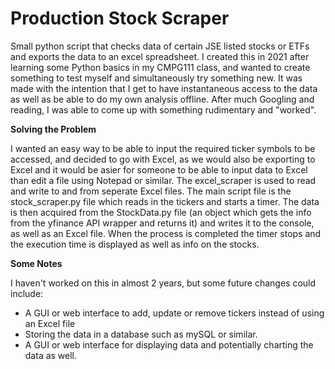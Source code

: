 # Production Stock Scraper
Small python script that checks data of certain JSE listed stocks or ETFs and exports the data to an excel spreadsheet. I created this in 2021 after learning some Python basics in my CMPG111 class, and wanted to create something to test myself and simultaneously try something new. It was made with the intention that I get to have instantaneous access to the data as well as be able to do my own analysis offline. After much Googling and reading, I was able to come up with something rudimentary and "worked".

**Solving the Problem**

I wanted an easy way to be able to input the required ticker symbols to be accessed, and decided to go with Excel, as we would also be exporting to Excel and it would be asier for someone to be able to input data to Excel than edit a file using Notepad or similar. The excel_scraper is used to read and write to and from seperate Excel files.
The main script file is the stock_scraper.py file which reads in the tickers and starts a timer. The data is then acquired from the StockData.py file (an object which gets the info from the yfinance API wrapper and returns it) and writes it to the console, as well as an Excel file. When the process is completed the timer stops and the execution time is displayed as well as info on the stocks.

**Some Notes**

I haven't worked on this in almost 2 years, but some future changes could include:
- A GUI or web interface to add, update or remove tickers instead of using an Excel file
- Storing the data in a database such as mySQL or similar.
- A GUI or web interface for displaying data and potentially charting the data as well.
